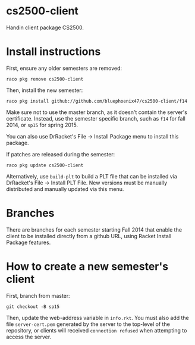 cs2500-client
==========

Handin client package CS2500.

# Install instructions
First, ensure any older semesters are removed:

```raco pkg remove cs2500-client```

Then, install the new semester:

```raco pkg install github://github.com/bluephoenix47/cs2500-client/f14```

Make sure not to use the master branch, as it doesn't contain the
server's certificate. Instead, use the semester specific branch, such as
`f14` for fall 2014, or `sp15` for spring 2015.

You can also use DrRacket's File -> Install Package menu to install this package.

If patches are released during the semester:

```raco pkg update cs2500-client```

Alternatively, use `build-plt` to build a PLT file that can be installed
via DrRacket's File -> Install PLT File. New versions must be manually
distributed and manually updated via this menu.

# Branches
There are branches for each semester starting Fall 2014 that enable the
client to be installed directly from a github URL, using Racket Install
Package features.

# How to create a new semester's client
First, branch from master:

```git checkout -B sp15```

Then, update the web-address variable in `info.rkt`. You
must also add the file `server-cert.pem` generated by the server to
the top-level of the repository, or clients will received `connection
refused` when attempting to access the server.
